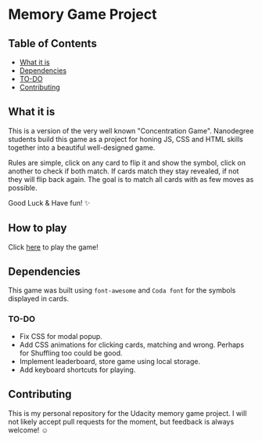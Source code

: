 # Memory Game Project

## Table of Contents
* [What it is](#what-is)
* [Dependencies](#dependencies)
* [TO-DO](#to-do)
* [Contributing](#contributing)

## What it is

This is a version of the very well known "Concentration Game". Nanodegree students build this game as a project for honing JS, CSS and HTML skills together into a beautiful well-designed game.

Rules are simple, click on any card to flip it and show the symbol, click on another to check if both match. If cards match they stay revealed, if not they will flip back again. The goal is to match all cards with as few moves as possible.

Good Luck & Have fun! :sparkles:

## How to play

Click [here]( https://mechaphysis.github.io/fend-project-memory-game/) to play the game!

## Dependencies

This game was built using `font-awesome` and `Coda font` for the symbols displayed in cards.

### TO-DO

* Fix CSS for modal popup.
* Add CSS animations for clicking cards, matching and wrong. Perhaps for Shuffling too could be good.
* Implement leaderboard, store game using local storage.
* Add keyboard shortcuts for playing.


## Contributing

This is my personal repository for the Udacity memory game project. I will not likely accept pull requests for the moment, but feedback is always welcome! :relaxed:
